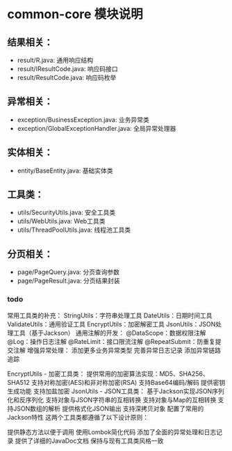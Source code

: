 # common-core 模块说明
## 结果相关：
- result/R.java: 通用响应结构
- result/IResultCode.java: 响应码接口
- result/ResultCode.java: 响应码枚举
## 异常相关：
- exception/BusinessException.java: 业务异常类
- exception/GlobalExceptionHandler.java: 全局异常处理器
## 实体相关：
- entity/BaseEntity.java: 基础实体类
## 工具类：
- utils/SecurityUtils.java: 安全工具类
- utils/WebUtils.java: Web工具类
- utils/ThreadPoolUtils.java: 线程池工具类
## 分页相关：
- page/PageQuery.java: 分页查询参数
- page/PageResult.java: 分页结果封装



### todo
常用工具类的补充：
StringUtils：字符串处理工具
DateUtils：日期时间工具
ValidateUtils：通用验证工具
EncryptUtils：加密解密工具
JsonUtils：JSON处理工具（基于Jackson）
通用注解的开发：
@DataScope：数据权限注解
@Log：操作日志注解
@RateLimit：接口限流注解
@RepeatSubmit：防重复提交注解
增强异常处理：
添加更多业务异常类型
完善异常日志记录
添加异常链路追踪


EncryptUtils - 加密工具类：
提供常用的加密算法实现：MD5、SHA256、SHA512
支持对称加密(AES)和非对称加密(RSA)
支持Base64编码/解码
提供密钥生成功能
支持加盐加密
JsonUtils - JSON工具类：
基于Jackson实现JSON序列化和反序列化
支持对象与JSON字符串的互相转换
支持对象与Map的互相转换
支持JSON数组的解析
提供格式化JSON输出
支持深拷贝对象
配置了常用的Jackson特性
这两个工具类都遵循了以下设计原则：

提供静态方法以便于调用
使用Lombok简化代码
添加了全面的异常处理和日志记录
提供了详细的JavaDoc文档
保持与现有工具类风格一致